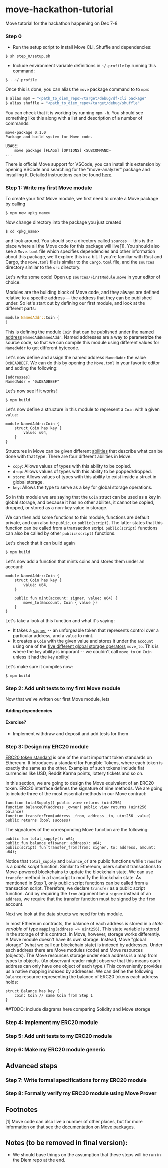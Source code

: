 # move-hackathon-tutorial
Move tutorial for the hackathon happening on Dec 7-8

### Step 0
- Run the setup script to install Move CLI, Shuffle and dependencies:

```
$ sh step_0/setup.sh
```
- Include environment variable definitions in `~/.profile` by running this command:
```
$ . ~/.profile
```

Once this is done, you can alias the `move` package command to to `mpm`:

```bash
$ alias mpm = "<path_to_diem_repo>/target/debug/df-cli package"
$ alias shuffle = "<path_to_diem_repo>/target/debug/shuffle"
```

You can check that it is working by running `mpm -h`. You should see
something like this along with a list and description of a number of
commands:

```
move-package 0.1.0
Package and build system for Move code.

USAGE:
    move package [FLAGS] [OPTIONS] <SUBCOMMAND>
...
```

There is official Move support for VSCode, you can install this extension
by opening VSCode and searching for the "move-analyzer" package and
installing it. Detailed instructions can be found
[here](https://github.com/diem/diem/tree/main/language/move-analyzer/editors/code).

### Step 1: Write my first Move module

To create your first Move module, we first need to create a Move package by
calling

```
$ mpm new <pkg_name>
```

Now change directory into the package you just created

```
$ cd <pkg_name>
```

and look around. You should see a directory called `sources` -- this is the
place where all the Move code for this package will live[1]. You should
also see a `Move.toml` file which specifies dependencies and other
information about this package, we'll explore this in a bit. If you're
familiar with Rust and Cargo, the `Move.toml` file is similar to the
`Cargo.toml` file, and the `sources` directory similar to the `src`
directory.

Let's write some code! Open up `sources/FirstModule.move` in your
editor of choice.

Modules are the building block of Move code, and they always are defined
relative to a specific address -- the address that they can be published
under. So let's start out by defining our first module, and look at the
different parts:

```rust
module NamedAddr::Coin {
}
```

This is defining the module `Coin` that can be published under the [named
address](https://diem.github.io/move/address.html#named-addresses)
`NamedAddNamedAddr`. Named addresses are a way to parametrize the source
code, so that we can compile this module using different values for
`NamedAddr` to get different bytecode.

Let's now define and assign the named address `NamedAddr` the value `0xDEADBEEF`.
We can do this by opening the `Move.toml` in your favorite editor and adding the
following:

```
[addresses]
NamedAddr = "0xDEADBEEF"
```

Let's now see if it works!

```
$ mpm build
```

Let's now define a structure in this module to represent a `Coin` with a
given `value`:

```
module NamedAddr::Coin {
    struct Coin has key {
        value: u64,
    }
}
```

Structures in Move can be given different
[abilities](https://diem.github.io/move/abilities.html) that describe what
can be done with that type. There are four different abilities in Move:
* `copy`: Allows values of types with this ability to be copied.
* `drop`: Allows values of types with this ability to be popped/dropped.
* `store`: Allows values of types with this ability to exist inside a struct in global storage.
* `key`: Allows the type to serve as a key for global storage operations.

So in this module we are saying that the `Coin` struct can be used as a key
in global storage, and because it has no other abilites, it cannot be
copied, dropped, or stored as a non-key value in storage.

We can then add some functions to this module, functions are default
private, and can also be `public`, or `public(script)`. The latter states
that this function can be called from a transaction script.
`public(script)` functions can also be called by other `public(script)`
functions.

Let's check that it can build again

```
$ mpm build
```

Let's now add a function that mints coins and stores them under an
account:

```
module NamedAddr::Coin {
    struct Coin has key {
        value: u64,
    }

    public fun mint(account: signer, value: u64) {
        move_to(&account, Coin { value })
    }
}
```

Let's take a look at this function and what it's saying:
* It takes a [`signer`](https://diem.github.io/move/signer.html) -- an
  unforgeable token that represents control over a particular address, and
  a `value` to mint.
* It creates a `Coin` with the given value and stores it under the
  `account` using one of the [five different global storage
  operators](https://diem.github.io/move/global-storage-operators.html)
  `move_to`. This is where the `key` ability is imporant -- we couldn't
  call `move_to` on `Coin` unless it had the `key` ability!

Let's make sure it compiles now:

```
$ mpm build
```

### Step 2: Add unit tests to my first Move module

Now that we've written our first Move module, lets

#### Adding dependencies

#### Exercise?
* Implement withdraw and deposit and add tests for them

### Step 3: Design my ERC20 module

[ERC20 token standard](https://ethereum.org/en/developers/docs/standards/tokens/erc-20/) 
is one of the most important token standards on Ethereum. It introduces a standard for Fungible Tokens,
where each token is exactly the same as the other. Examples of such tokens include fiat currencies
like USD, Reddit Karma points, lottery tickets and so on. 

In this section, we are going to design the Move equivalent of an ERC20 token. ERC20 interface defines
the signature of nine methods. We are going to include three of the most essential methods in our Move
contract:

```
function totalSupply() public view returns (uint256)
function balanceOf(address _owner) public view returns (uint256 balance)
function transferFrom(address _from, address _to, uint256 _value) public returns (bool success)
```

The signatures of the corresponding Move function are the following:

```
public fun total_supply(): u64;
public fun balance_of(owner: address): u64;
public(script) fun transfer_from(from: signer, to: address, amount: u64);
```

Notice that `total_supply` and `balance_of` are public functions while `transfer` is a _public script_ function.
Similar to Ethereum, users submit transactions to Move-powered blockchains to update the blockchain state. 
We can use `transfer` method in a transcript to modify the blockchain state. As mentioned in Step 1, only public script 
functions can be called from a transaction script. Therefore, we declare `transfer` as a public script function. 
And by requiring the `from` argument be a `signer` instead of an `address`, we require that the transfer function
must be signed by the `from` account.

Next we look at the data structs we need for this module. 

In most Ethereum contracts, the balance of each address is stored in a _state variable_ of type 
`mapping(address => uint256)`. This state variable is stored in the storage of this contract. In Move, however, storage
works differently. A Move module doesn't have its own storage. Instead, Move "global storage" (what we call our
blockchain state) is indexed by addresses. Under each address there are Move modules (code) and Move resources (objects).
The Move resources storage under each address is a map from types to objects. (An observant reader might observe that
this means each address can only have one object of each type.) This conveniently provides us a native mapping indexed
by addresses. We can define the following `Balance` resource representing the balance of ERC20 tokens each address holds:

```
struct Balance has key {
    coin: Coin // same Coin from Step 1
}
```

##TODO: include diagrams here comparing Solidity and Move storage 




### Step 4: Implement my ERC20 module

### Step 5: Add unit tests to my ERC20 module

### Step 6: Make my ERC20 module generic

## Advanced steps

### Step 7: Write formal specifications for my ERC20 module

### Step 8: Formally verify my ERC20 module using Move Prover


Footnotes
---------------------------------------------------------------------------
[1] Move code can also live a number of other places, but for more
information on that see the [documentation on Move
packages](https://diem.github.io/move/packages.html).

Notes (to be removed in final version):
---------------------------------------------------------------------------
* We should base things on the assumption that these steps will be run in
  the Diem repo at the end.
